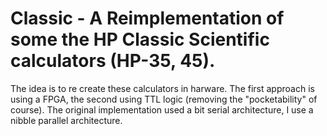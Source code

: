 # Classic - A Reimplementation of some the HP Classic Scientific calculators (HP-35, 45).

The idea is to re create these calculators in harware. The first approach is using a FPGA, the second using TTL logic (removing the "pocketability" of course). The original implementation used a bit serial architecture, I use a nibble parallel architecture.
